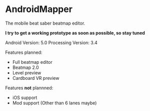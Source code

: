 # AndroidMapper
The mobile beat saber beatmap editor.

**I try to get a working prototype as soon as possible, so stay tuned**
 
Android Version: 5.0
Processing Version: 3.4  

Features planned:
* Full beatmap editor
* Beatmap 2.0
* Level preview
* Cardboard VR preview

Features **not** plannned:
* iOS support
* Mod support (Other than 6 lanes maybe)
